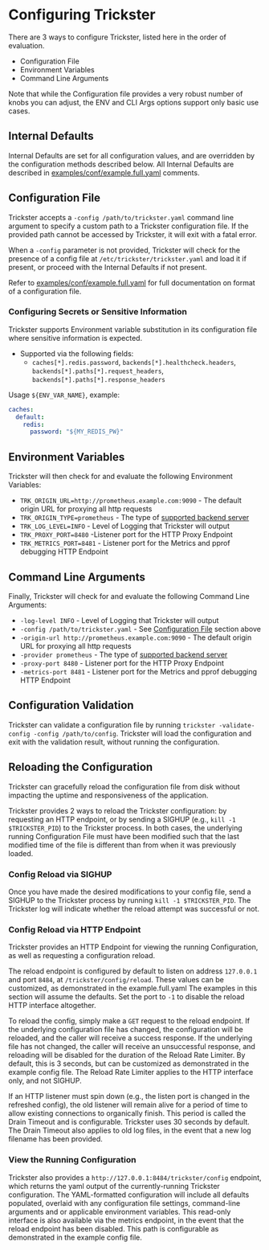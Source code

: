 # Configuring Trickster

There are 3 ways to configure Trickster, listed here in the order of evaluation.

* Configuration File
* Environment Variables
* Command Line Arguments

Note that while the Configuration file provides a very robust number of knobs you can adjust, the ENV and CLI Args options support only basic use cases.

## Internal Defaults

Internal Defaults are set for all configuration values, and are overridden by the configuration methods described below. All Internal Defaults are described in [examples/conf/example.full.yaml](../examples/conf/example.full.yaml) comments.

## Configuration File

Trickster accepts a `-config /path/to/trickster.yaml` command line argument to specify a custom path to a Trickster configuration file. If the provided path cannot be accessed by Trickster, it will exit with a fatal error.

When a `-config` parameter is not provided, Trickster will check for the presence of a config file at `/etc/trickster/trickster.yaml` and load it if present, or proceed with the Internal Defaults if not present.

Refer to [examples/conf/example.full.yaml](../examples/conf/example.full.yaml) for full documentation on format of a configuration file.

### Configuring Secrets or Sensitive Information

Trickster supports Environment variable substitution in its configuration file where sensitive information is expected.
- Supported via the following fields:
  - `caches[*].redis.password`, `backends[*].healthcheck.headers`, `backends[*].paths[*].request_headers`, `backends[*].paths[*].response_headers`

Usage `${ENV_VAR_NAME}`, example:
```yaml
caches:
  default:
    redis:
      password: "${MY_REDIS_PW}"
```

## Environment Variables

Trickster will then check for and evaluate the following Environment Variables:

* `TRK_ORIGIN_URL=http://prometheus.example.com:9090` - The default origin URL for proxying all http requests
* `TRK_ORIGIN_TYPE=prometheus` - The type of [supported backend server](./supported-backend-providers.md)
* `TRK_LOG_LEVEL=INFO` - Level of Logging that Trickster will output
* `TRK_PROXY_PORT=8480` -Listener port for the HTTP Proxy Endpoint
* `TRK_METRICS_PORT=8481` - Listener port for the Metrics and pprof debugging HTTP Endpoint

## Command Line Arguments

Finally, Trickster will check for and evaluate the following Command Line Arguments:

* `-log-level INFO` - Level of Logging that Trickster will output
* `-config /path/to/trickster.yaml` - See [Configuration File](#configuration-file) section above
* `-origin-url http://prometheus.example.com:9090` - The default origin URL for proxying all http requests
* `-provider prometheus` - The type of [supported backend server](./supported-origin-types.md)
* `-proxy-port 8480` - Listener port for the HTTP Proxy Endpoint
* `-metrics-port 8481` - Listener port for the Metrics and pprof debugging HTTP Endpoint

## Configuration Validation

Trickster can validate a configuration file by running `trickster -validate-config -config /path/to/config`. Trickster will load the configuration and exit with the validation result, without running the configuration.

## Reloading the Configuration

Trickster can gracefully reload the configuration file from disk without impacting the uptime and responsiveness of the application.

Trickster provides 2 ways to reload the Trickster configuration: by requesting an HTTP endpoint, or by sending a SIGHUP (e.g., `kill -1 $TRICKSTER_PID`) to the Trickster process. In both cases, the underlying running Configuration File must have been modified such that the last modified time of the file is different than from when it was previously loaded.

### Config Reload via SIGHUP

Once you have made the desired modifications to your config file, send a SIGHUP to the Trickster process by running `kill -1 $TRICKSTER_PID`. The Trickster log will indicate whether the reload attempt was successful or not.

### Config Reload via HTTP Endpoint

Trickster provides an HTTP Endpoint for viewing the running Configuration, as well as requesting a configuration reload.

The reload endpoint is configured by default to listen on address `127.0.0.1` and port `8484`, at `/trickster/config/reload`. These values can be customized, as demonstrated in the example.full.yaml The examples in this section will assume the defaults. Set the port to `-1` to disable the reload HTTP interface altogether.

To reload the config, simply make a `GET` request to the reload endpoint. If the underlying configuration file has changed, the configuration will be reloaded, and the caller will receive a success response. If the underlying file has not changed, the caller will receive an unsuccessful response, and reloading will be disabled for the duration of the Reload Rate Limiter. By default, this is 3 seconds, but can be customized as demonstrated in the example config file. The Reload Rate Limiter applies to the HTTP interface only, and not SIGHUP.

If an HTTP listener must spin down (e.g., the listen port is changed in the refreshed config), the old listener will remain alive for a period of time to allow existing connections to organically finish. This period is called the Drain Timeout and is configurable. Trickster uses 30 seconds by default. The Drain Timeout also applies to old log files, in the event that a new log filename has been provided.

### View the Running Configuration

Trickster also provides a `http://127.0.0.1:8484/trickster/config` endpoint, which returns the yaml output of the currently-running Trickster configuration. The YAML-formatted configuration will include all defaults populated, overlaid with any configuration file settings, command-line arguments and or applicable environment variables. This read-only interface is also available via the metrics endpoint, in the event that the reload endpoint has been disabled. This path is configurable as demonstrated in the example config file.
